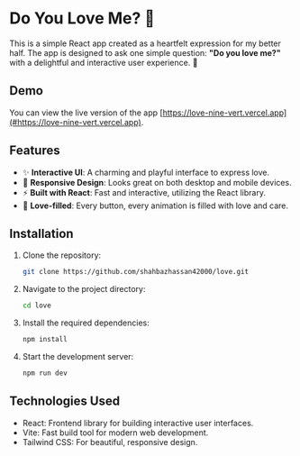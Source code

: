 # Do You Love Me? 💖

This is a simple React app created as a heartfelt expression for my better half. The app is designed to ask one simple question: **"Do you love me?"** with a delightful and interactive user experience. 💌

## Demo

You can view the live version of the app [https://love-nine-vert.vercel.app](#https://love-nine-vert.vercel.app).

## Features

- ✨ **Interactive UI**: A charming and playful interface to express love.
- 🎨 **Responsive Design**: Looks great on both desktop and mobile devices.
- ⚡ **Built with React**: Fast and interactive, utilizing the React library.
- 💖 **Love-filled**: Every button, every animation is filled with love and care.

## Installation

1. Clone the repository:

   ```bash
   git clone https://github.com/shahbazhassan42000/love.git
   ```
2. Navigate to the project directory:

   ```bash
   cd love
   ```
3. Install the required dependencies:

   ```bash
   npm install
   ```
4. Start the development server:

   ```bash
   npm run dev
   ```


## Technologies Used

- React: Frontend library for building interactive user interfaces.
- Vite: Fast build tool for modern web development.
- Tailwind CSS: For beautiful, responsive design.
